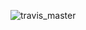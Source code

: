 ![travis_master](https://secure.travis-ci.org/socialpercon/travis-example.png?branch=master,staging,production)
